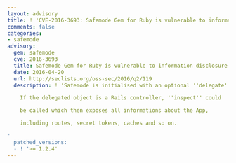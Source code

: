 ```yaml
---
layout: advisory
title: ! 'CVE-2016-3693: Safemode Gem for Ruby is vulnerable to information disclosure'
comments: false
categories:
- safemode
advisory:
  gem: safemode
  cve: 2016-3693
  title: Safemode Gem for Ruby is vulnerable to information disclosure
  date: 2016-04-20
  url: http://seclists.org/oss-sec/2016/q2/119
  description: ! 'Safemode is initialised with an optional ''delegate'' object.

    If the delegated object is a Rails controller, ''inspect'' could

    be called which then exposes all informations about the App,

    including routes, secret tokens, caches and so on.

'
  patched_versions:
  - ! '>= 1.2.4'
---
```

